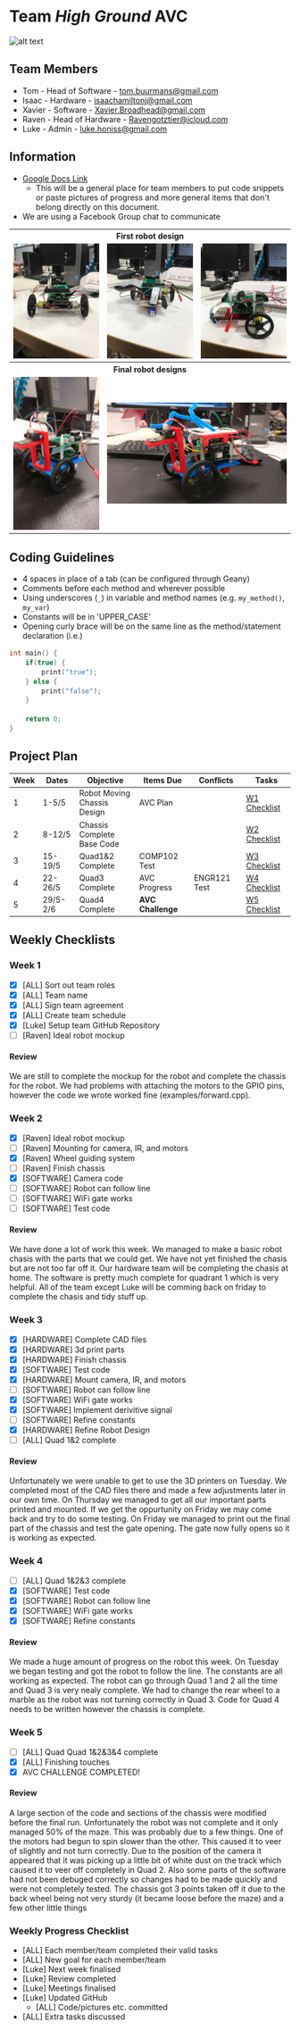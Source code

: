 # Team *High Ground* AVC
![alt text][pic]

## Team Members
* Tom - Head of Software - tom.buurmans@gmail.com
* Isaac - Hardware - isaachamiltonj@gmail.com
* Xavier - Software - Xavier.Broadhead@gmail.com
* Raven - Head of Hardware - Ravengotztier@icloud.com
* Luke - Admin - luke.honiss@gmail.com


## Information
* [Google Docs Link](https://docs.google.com/document/d/1r9uR-22ZHVupD0Ts2tCpkkdqB7kD9Vjael_ExiJzlJU/edit?usp=sharing)
    * This will be a general place for team members to put code snippets or paste pictures of progress and more general items that don't belong directly on this document.
* We are using a Facebook Group chat to communicate
<table>
   <th colspan="3">First robot design</th>
   <tr>
      <td><img src="images/Robot1.jpg" alt="Robot 1" width="200px" /></td>
      <td><img src="images/Robot2.jpg" alt="Robot 2" width="200px" /></td>
      <td><img src="images/Robot3.jpg" alt="Robot 3" width="200px" /></td>
   </tr>
   <th colspan="3">Final robot designs</th>
   <tr>
      <td><img src="images/robot-battery.jpg" alt="Complete robot without battery" width="200px" /></td>
      <td colspan="2"><img src="images/Robot-complete.jpg" alt="Complete robot" width="400px" /></td>
   </tr>
</table>

## Coding Guidelines
* 4 spaces in place of a tab (can be configured through Geany)
* Comments before each method and wherever possible
* Using underscores (`_`) in variable and method names (e.g. `my_method()`, `my_var`)
* Constants will be in 'UPPER_CASE'
* Opening curly brace will be on the same line as the method/statement declaration (i.e.)
```c
int main() {
    if(true) {
        print("true");
    } else {
        print("false");
    }
    
    return 0;
}
```


## Project Plan
| Week | Dates | Objective | Items Due | Conflicts | Tasks |
| ---- | ----- | --------- | --------- | --------- | ----- |
| 1    | 1-5/5 | Robot Moving<br/>Chassis Design | AVC Plan | | [W1 Checklist](https://github.com/LuciusDev/ENGR101-2017/blob/master/README.md#week-1) |
| 2    | 8-12/5 | Chassis Complete<br />Base Code | | | [W2 Checklist](https://github.com/LuciusDev/ENGR101-2017/blob/master/README.md#week-2) |
| 3    | 15-19/5 | Quad1&2 Complete | COMP102 Test | | [W3 Checklist](https://github.com/LuciusDev/ENGR101-2017/blob/master/README.md#week-3) |
| 4    | 22-26/5 |Quad3 Complete | AVC Progress | ENGR121 Test | [W4 Checklist](https://github.com/LuciusDev/ENGR101-2017/blob/master/README.md#week-4) |
| 5    | 29/5-2/6 | Quad4 Complete | **AVC Challenge** | | [W5 Checklist](https://github.com/LuciusDev/ENGR101-2017/blob/master/README.md#week-5) |


## Weekly Checklists
### Week 1
- [x] [ALL] Sort out team roles
- [x] [ALL] Team name
- [x] [ALL] Sign team agreement
- [x] [ALL] Create team schedule
- [x] [Luke] Setup team GitHub Repository
- [ ] [Raven] Ideal robot mockup

#### Review
We are still to complete the mockup for the robot and complete the chassis for the robot. We had problems with attaching the motors to the GPIO pins, however the code we wrote worked fine (examples/forward.cpp).


### Week 2
- [x] [Raven] Ideal robot mockup
- [ ] [Raven] Mounting for camera, IR, and motors
- [x] [Raven] Wheel guiding system
- [ ] [Raven] Finish chassis
- [x] [SOFTWARE] Camera code
- [ ] [SOFTWARE] Robot can follow line
- [ ] [SOFTWARE] WiFi gate works
- [ ] [SOFTWARE] Test code

#### Review
We have done a lot of work this week. We managed to make a basic robot chasis with the parts that we could get. We have not yet finished the chasis but are not too far off it. Our hardware team will be completing the chasis at home. The software is pretty much complete for quadrant 1 which is very helpful. All of the team except Luke will be comming back on friday to complete the chasis and tidy stuff up.

### Week 3
- [x] [HARDWARE] Complete CAD files
- [x] [HARDWARE] 3d print parts
- [x] [HARDWARE] Finish chassis
- [x] [SOFTWARE] Test code
- [x] [HARDWARE] Mount camera, IR, and motors
- [ ] [SOFTWARE] Robot can follow line
- [x] [SOFTWARE] WiFi gate works
- [x] [SOFTWARE] Implement derivitive signal
- [ ] [SOFTWARE] Refine constants
- [x] [HARDWARE] Refine Robot Design
- [ ] [ALL] Quad 1&2 complete

#### Review
Unfortunately we were unable to get to use the 3D printers on Tuesday. We completed most of the CAD files there and made a few adjustments later in our own time. On Thursday we managed to get all our important parts printed and mounted. If we get the oppurtunity on Friday we may come back and try to do some testing. On Friday we managed to print out the final part of the chassis and test the gate opening. The gate now fully opens so it is working as expected.

### Week 4
- [ ] [ALL] Quad 1&2&3 complete
- [x] [SOFTWARE] Test code
- [x] [SOFTWARE] Robot can follow line
- [x] [SOFTWARE] WiFi gate works
- [x] [SOFTWARE] Refine constants

#### Review
We made a huge amount of progress on the robot this week. On Tuesday we began testing and got the robot to follow the line. The constants are all working as expected. The robot can go through Quad 1 and 2 all the time and Quad 3 is very nealy complete. We had to change the rear wheel to a marble as the robot was not turning correctly in Quad 3. Code for Quad 4 needs to be written however the chassis is complete.

### Week 5
- [ ] [ALL] Quad Quad 1&2&3&4 complete
- [x] [ALL] Finishing touches
- [x] AVC CHALLENGE COMPLETED!

#### Review
A large section of the code and sections of the chassis were modified before the final run. Unfortunately the robot was not complete and it only managed 50% of the maze. This was probably due to a few things. One of the motors had begun to spin slower than the other. This caused it to veer of slightly and not turn correctly. Due to the position of the camera it appeared that it was picking up a little bit of white dust on the track which caused it to veer off completely in Quad 2. Also some parts of the software had not been debuged correctly so changes had to be made quickly and were not completely tested. The chassis got 3 points taken off it due to the back wheel being not very sturdy (it became loose before the maze) and a few other little things


### Weekly Progress Checklist
* [ALL] Each member/team completed their valid tasks
* [ALL] New goal for each member/team
* [Luke] Next week finalised
* [Luke] Review completed
* [Luke] Meetings finalised
* [Luke] Updated GitHub
    * [ALL] Code/pictures etc. committed
* [ALL] Extra tasks discussed

[pic]: https://m.popkey.co/fe3716/AlpAp_s-200x150.gif "We have the high ground"
